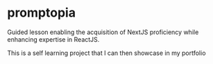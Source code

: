 # promptopia
 Guided lesson enabling the acquisition of NextJS proficiency while enhancing expertise in ReactJS.

 This is a self learning project that I can then showcase in my portfolio
